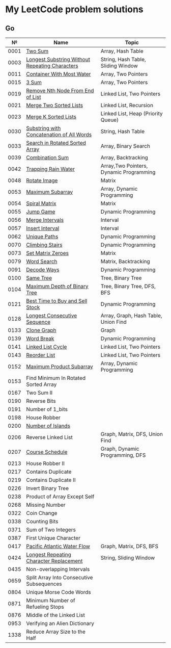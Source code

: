 # My LeetCode problem solutions

## Go

| №    | Name                                                                                                                            | Topic                                   |
| ---- | ------------------------------------------------------------------------------------------------------------------------------- | --------------------------------------- |
| 0001 | [Two Sum](https://leetcode.com/problems/two-sum/)                                                                               | Array, Hash Table                       |
| 0003 | [Longest Substring Without Repeating Characters](https://leetcode.com/problems/longest-substring-without-repeating-characters/) | String, Hash Table, Sliding Window      |
| 0011 | [Container With Most Water](https://leetcode.com/problems/container-with-most-water/)                                           | Array, Two Pointers                     |
| 0015 | [3 Sum](https://leetcode.com/problems/3sum/)                                                                                    | Array, Two Pointers                     |
| 0019 | [Remove Nth Node From End of List](https://leetcode.com/problems/remove-nth-node-from-end-of-list/)                             | Linked List, Two Pointers               |
| 0021 | [Merge Two Sorted Lists](https://leetcode.com/problems/merge-two-sorted-lists/)                                                 | Linked List, Recursion                  |
| 0023 | [Merge K Sorted Lists](https://leetcode.com/problems/merge-k-sorted-lists/)                                                     | Linked List, Heap (Priority Queue)      |
| 0030 | [Substring with Concatenation of All Words](https://leetcode.com/problems/substring-with-concatenation-of-all-words/)           | String, Hash Table                      |
| 0033 | [Search in Rotated Sorted Array](https://leetcode.com/problems/search-in-rotated-sorted-array/)                                 | Array, Binary Search                    |
| 0039 | [Combination Sum](https://leetcode.com/problems/combination-sum/)                                                               | Array, Backtracking                     |
| 0042 | [Trapping Rain Water](https://leetcode.com/problems/trapping-rain-water/)                                                       | Array,Two Pointers, Dynamic Programming |
| 0048 | [Rotate Image](https://leetcode.com/problems/rotate-image/)                                                                     | Matrix                                  |
| 0053 | [Maximum Subarray](https://leetcode.com/problems/maximum-subarray/)                                                             | Array, Dynamic Programming              |
| 0054 | [Spiral Matrix](https://leetcode.com/problems/spiral-matrix/)                                                                   | Matrix                                  |
| 0055 | [Jump Game](https://leetcode.com/problems/jump-game/)                                                                           | Dynamic Programming                     |
| 0056 | [Merge Intervals](https://leetcode.com/problems/merge-intervals/)                                                               | Interval                                |
| 0057 | [Insert Interval](https://leetcode.com/problems/insert-interval/)                                                               | Interval                                |
| 0062 | [Unique Paths](https://leetcode.com/problems/unique-paths/)                                                                     | Dynamic Programming                     |
| 0070 | [Climbing Stairs](https://leetcode.com/problems/climbing-stairs/)                                                               | Dynamic Programming                     |
| 0073 | [Set Matrix Zeroes](https://leetcode.com/problems/set-matrix-zeroes/)                                                           | Matrix                                  |
| 0079 | [Word Search](https://leetcode.com/problems/word-search/)                                                                       | Matrix, Backtracking                    |
| 0091 | [Decode Ways](https://leetcode.com/problems/decode-ways/)                                                                       | Dynamic Programming                     |
| 0100 | [Same Tree](https://leetcode.com/problems/same-tree/)                                                                           | Tree, Binary Tree                       |
| 0104 | [Maximum Depth of Binary Tree](https://leetcode.com/problems/maximum-depth-of-binary-tree/)                                     | Tree, Binary Tree, DFS, BFS             |
| 0121 | [Best Time to Buy and Sell Stock](https://leetcode.com/problems/best-time-to-buy-and-sell-stock/)                               | Dynamic Programming                     |
| 0128 | [Longest Consecutive Sequence](https://leetcode.com/problems/longest-consecutive-sequence/)                                     | Array, Graph, Hash Table, Union Find    |
| 0133 | [Clone Graph](https://leetcode.com/problems/clone-graph/)                                                                       | Graph                                   |
| 0139 | [Word Break](https://leetcode.com/problems/word-break/)                                                                         | Dynamic Programming                     |
| 0141 | [Linked List Cycle](https://leetcode.com/problems/linked-list-cycle/)                                                           | Linked List, Two Pointers               |
| 0143 | [Reorder List](https://leetcode.com/problems/reorder-list/)                                                                     | Linked List, Two Pointers               |
| 0152 | [Maximum Product Subarray](https://leetcode.com/problems/maximum-product-subarray/)                                             | Array, Dynamic Programming              |
| 0153 | Find Minimum In Rotated Sorted Array                                                                                            |                                         |
| 0167 | Two Sum II                                                                                                                      |                                         |
| 0190 | Reverse Bits                                                                                                                    |                                         |
| 0191 | Number of 1_bits                                                                                                                |                                         |
| 0198 | House Robber                                                                                                                    |                                         |
| 0200 | [Number of Islands](https://leetcode.com/problems/number-of-islands/)                                                           |                                         |
| 0206 | Reverse Linked List                                                                                                             | Graph, Matrix, DFS, Union Find          |
| 0207 | [Course Schedule](https://leetcode.com/problems/course-schedule/)                                                               | Graph, Dynamic Programming, DFS         |
| 0213 | House Robber II                                                                                                                 |                                         |
| 0217 | Contains Duplicate                                                                                                              |                                         |
| 0219 | Contains Duplicate II                                                                                                           |                                         |
| 0226 | Invert Binary Tree                                                                                                              |                                         |
| 0238 | Product of Array Except Self                                                                                                    |                                         |
| 0268 | Missing Number                                                                                                                  |                                         |
| 0322 | Coin Change                                                                                                                     |                                         |
| 0338 | Counting Bits                                                                                                                   |                                         |
| 0371 | Sum of Two Integers                                                                                                             |                                         |
| 0387 | First Unique Character                                                                                                          |                                         |
| 0417 | [Pacific Atlantic Water Flow](https://leetcode.com/problems/pacific-atlantic-water-flow/)                                       | Graph, Matrix, DFS, BFS                 |
| 0424 | [Longest Repeating Character Replacement](https://leetcode.com/problems/longest-repeating-character-replacement/)               | String, Sliding Window                  |
| 0435 | Non-overlapping Intervals                                                                                                       |                                         |
| 0659 | Split Array Into Consecutive Subsequences                                                                                       |                                         |
| 0804 | Unique Morse Code Words                                                                                                         |                                         |
| 0871 | Minimum Number of Refueling Stops                                                                                               |                                         |
| 0876 | Middle of the Linked List                                                                                                       |                                         |
| 0953 | Verifying an Alien Dictionary                                                                                                   |                                         |
| 1338 | Reduce Array Size to the Half                                                                                                   |                                         |
